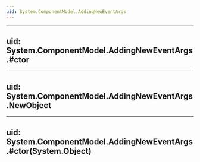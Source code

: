 ```yaml
---
uid: System.ComponentModel.AddingNewEventArgs
---
```


---
uid: System.ComponentModel.AddingNewEventArgs.#ctor
---

---
uid: System.ComponentModel.AddingNewEventArgs.NewObject
---

---
uid: System.ComponentModel.AddingNewEventArgs.#ctor(System.Object)
---
